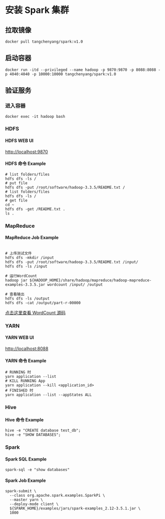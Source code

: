# 安装 Spark 集群
## 拉取镜像
```shell
docker pull tangchenyang/spark:v1.0
```
## 启动容器
```shell
docker run -itd --privileged --name hadoop -p 9870:9870 -p 8088:8088 -p 4040:4040 -p 10000:10000 tangchenyang/spark:v1.0
```
## 验证服务
### 进入容器
```shell
docker exec -it hadoop bash
```
### HDFS
#### HDFS WEB UI
[http://localhost:9870](http://localhost:9870/)
#### HDFS 命令 Example
```shell
# list folders/files
hdfs dfs -ls /
# put file
hdfs dfs -put /root/software/hadoop-3.3.5/README.txt /
# list folders/files
hdfs dfs -ls /
# get file
cd ~
hdfs dfs -get /README.txt .
ls .
```

### MapReduce
#### MapReduce Job Example
```shell

# 上传测试文件
hdfs dfs -mkdir /input
hdfs dfs -put /root/software/hadoop-3.3.5/README.txt /input/
hdfs dfs -ls /input

# 运行WordCount
hadoop jar ${HADOOP_HOME}/share/hadoop/mapreduce/hadoop-mapreduce-examples-3.3.5.jar wordcount /input/ /output

# 查看输出
hdfs dfs -ls /output
hdfs dfs -cat /output/part-r-00000
```
[点击这里查看 WordCount 源码](https://github.com/apache/hadoop/blob/trunk/hadoop-mapreduce-project/hadoop-mapreduce-examples/src/main/java/org/apache/hadoop/examples/WordCount.java)

### YARN
#### YARN WEB UI
[http://localhost:8088](http://localhost:8088/)

#### YARN 命令 Example
```shell
# RUNNING 时
yarn application --list
# KILL RUNNING App
yarn application --kill <application_id>
# FINISHED 时
yarn application --list --appStates ALL
```

### Hive
#### Hive 命令 Example
```shell
hive -e "CREATE database test_db";
hive -e "SHOW DATABASES";
```
### Spark
#### Spark SQL Example
```shell
spark-sql -e "show databases"
```
#### Spark Job Example 
```shell
spark-submit \
  --class org.apache.spark.examples.SparkPi \
  --master yarn \
  --deploy-mode client \
  ${SPARK_HOME}/examples/jars/spark-examples_2.12-3.5.1.jar \
  1000
```

